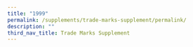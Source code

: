 ```yaml
---
title: "1999"
permalink: /supplements/trade-marks-supplement/permalink/
description: ""
third_nav_title: Trade Marks Supplement
---
```

